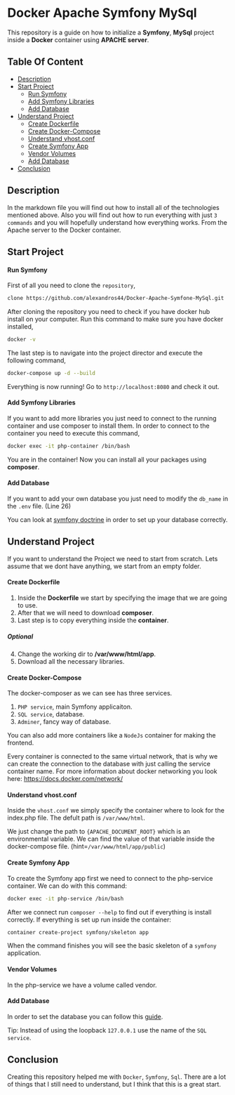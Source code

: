 # Docker Apache Symfony MySql

This repository is a guide on how to initialize a **Symfony**, **MySql** project inside a **Docker** container
using **APACHE server**.

## Table Of Content

- [Description](description)
- [Start Project](start-project)
    - [Run Symfony](run-symfony)
    - [Add Symfony Libraries](add-symfony-libraries)
    - [Add Database](add-database)
- [Understand Project]()
    - [Create Dockerfile](create-dockerfile)
    - [Create Docker-Compose](create-docker-compose)
    - [Understand vhost.conf](understand-vhost.conf)
    - [Create Symfony App](create-symfony-app)
    - [Vendor Volumes](vendor-volumes)
    - [Add Database](add-database)
- [Conclusion](conclusion)

## Description

In the markdown file you will find out how to install all of the technologies mentioned above. Also you will find out how to run everything with just `3 commands` and you will hopefully understand how everything works. From the Apache server to the Docker container.

## Start Project

#### Run Symfony

First of all you need to clone the `repository`,
```bash
clone https://github.com/alexandros44/Docker-Apache-Symfone-MySql.git
```
After cloning the repository you need to check if you have docker hub install on your computer. Run this command to make sure you have docker installed,

```bash
docker -v
```

The last step is to navigate into the project director and execute the following command,
```bash
docker-compose up -d --build
```

Everything is now running! Go to `http://localhost:8080` and check it out.

#### Add Symfony Libraries

If you want to add more libraries you just need to connect to the running container and use composer to install them. In order to connect to the container you need to execute this command,
```bash
docker exec -it php-container /bin/bash
```

You are in the container! Now you can install all your packages using **composer**.

#### Add Database

If you want to add your own database you just need to modify the `db_name` in the `.env` file. (Line 26)

You can look at [symfony doctrine](https://symfony.com/doc/current/doctrine.html) in order to set up your database correctly.

## Understand Project

If you want to understand the Project we need to start from scratch. Lets assume that we dont have anything, we start from an empty folder.

#### Create Dockerfile

1. Inside the **Dockerfile** we start by specifying the image that we are going to use. 
2. After that we will need to download **composer**.
3. Last step is to copy everything inside the **container**.

##### Optional

4. Change the working dir to **/var/www/html/app**.
5. Download all the necessary libraries.

#### Create Docker-Compose

The docker-composer as we can see has three services.

1. `PHP service`, main Symfony applicaiton.
2. `SQL service`, database.
3. `Adminer`, fancy way of database.

You can also add more containers like a `NodeJs` container for making the frontend.

Every container is connected to the same virtual network, that is why we can create the connection to the database with just calling the service container name. For more information about docker networking you look
here: https://docs.docker.com/network/

#### Understand vhost.conf

Inside the `vhost.conf` we simply specify the container where to look for the index.php file. The defult path is `/var/www/html`.

We just change the path to `{APACHE_DOCUMENT_ROOT}` which is an environmental variable. We can find the value of that variable inside the docker-compose file. (hint=`/var/www/html/app/public`)

#### Create Symfony App

To create the Symfony app first we need to connect to the php-service container. We can do with this command:
```bash
docker exec -it php-service /bin/bash
```

After we connect run `composer --help` to find out if everything is install correctly. If everything is set up run inside the container:
```bash
container create-project symfony/skeleton app
```

When the command finishes you will see the basic skeleton of a `symfony` application.

#### Vendor Volumes

In the php-service we have a volume called vendor.

#### Add Database

In order to set the database you can follow this [guide](https://symfony.com/doc/current/doctrine.html). 

Tip: Instead of using the loopback `127.0.0.1` use the name of the `SQL service`.

## Conclusion

Creating this repository helped me with `Docker`, `Symfony`, `Sql`. There are a lot of things that I still need to understand, but I think that this is a great start.
